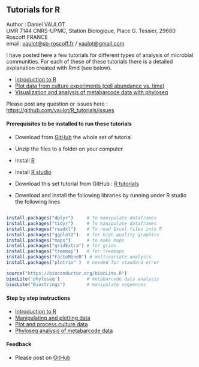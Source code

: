 ## Tutorials for R

Author : Daniel VAULOT  
UMR 7144 CNRS-UPMC, Station Biologique, Place G. Tessier, 29680 Roscoff FRANCE  
email: vaulot@sb-roscoff.fr / vaulot@gmail.com

I have posted here a few tutorials for different types of analysis of microbial communities.  For each of these of these tutorials there is a detailed explanation created with Rmd (see below).

* [Introduction to R](https://github.com/vaulot/R_tutorials/tree/master/introduction)
* [Plot data from culture experiments (cell abundance vs. time)](https://github.com/vaulot/R_tutorials/tree/master/cultures)
* [Visualization and analysis of metabarcode data with phyloseq](https://github.com/vaulot/R_tutorials/tree/master/phyloseq)


Please post any question or issues here : https://github.com/vaulot/R_tutorials/issues

#### Prerequisites to be installed to run these tutorials

* Download from [GitHub](https://github.com/vaulot/R_tutorials/archive/master.zip) the whole set of tutorial 

* Unzip the files to a folder on your computer

* Install [R](https://pbil.univ-lyon1.fr/CRAN/)

* Install [R studio](https://www.rstudio.com/products/rstudio/download/#download)

* Download this set tutorial from GitHub : [R tutorials](https://github.com/vaulot/R_tutorials/archive/master.zip)

* Download and install the following libraries by running under R studio the following lines

```R

install.packages("dplyr")     # To manipulate dataframes
install.packages("tidyr")     # To manipulate dataframes
install.packages("readxl")    # To read Excel files into R
install.packages("ggplot2")   # for high quality graphics
install.packages("maps")      # to make maps
install.packages("gridExtra") # for grids
install.packages("treemap")   # for treemaps
install.packages("FactoMineR") # multivariate analysis
install.packages("plotrix" )  # needed for standard error

source("https://bioconductor.org/biocLite.R")
biocLite('phyloseq')          # metabarcode data analysis
biocLite("Biostrings")        # manipulate sequences
```

#### Step by step instructions

* [Introduction to R](https://vaulot.github.io/tutorials/R_introduction_tutorial.html)
* [Manipulating and plotting data](https://github.com/vaulot/R_tutorials/raw/master/introduction/R_introduction_tutorial.pdf)
* [Plot and process culture data](https://vaulot.github.io/tutorials/R_tutorial_cultures.html)
* [Phyloseq analysis of metabarcode data](https://vaulot.github.io/tutorials/Phyloseq_tutorial.html)

#### Feedback

* Please post on [GitHub](https://github.com/vaulot/R_tutorials/issues)

